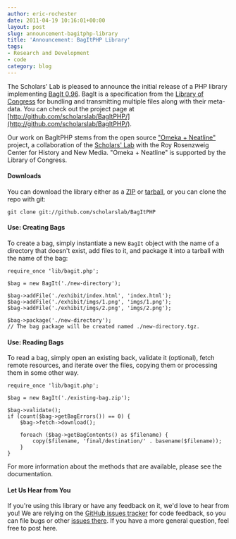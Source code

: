 ```yaml
---
author: eric-rochester
date: 2011-04-19 10:16:01+00:00
layout: post
slug: announcement-bagitphp-library
title: 'Announcement: BagItPHP Library'
tags:
- Research and Development
- code
category: blog
---
```


The Scholars' Lab is pleased to announce the initial release of a PHP library implementing [BagIt 0.96](https://wiki.ucop.edu/display/Curation/BagIt). BagIt is a specification from the [Library of Congress](http://www.loc.gov/) for bundling and transmitting multiple files along with their meta-data. You can check out the project page at [http://github.com/scholarslab/BagItPHP/](http://github.com/scholarslab/BagItPHP/).

Our work on BagItPHP stems from the open source ["Omeka + Neatline"](http://www.scholarslab.org/announcements/scholars-lab-and-chnm-partner-on-omeka-neatline/) project, a collaboration of the [Scholars' Lab](http://scholarslab.org) with the Roy Rosenzweig Center for History and New Media.  "Omeka + Neatline" is supported by the Library of Congress.



#### Downloads


You can download the library either as a [ZIP](http://github.com/scholarslab/BagItPHP/zipball/master) or [tarball](http://github.com/scholarslab/BagItPHP/tarball/master), or you can clone the repo with git:

```
git clone git://github.com/scholarslab/BagItPHP
```


#### Use: Creating Bags


To create a bag, simply instantiate a new `BagIt` object with the name of a directory that doesn't exist, add files to it, and package it into a tarball with the name of the bag:

```
require_once 'lib/bagit.php';

$bag = new BagIt('./new-directory');

$bag->addFile('./exhibit/index.html', 'index.html');
$bag->addFile('./exhibit/imgs/1.png', 'imgs/1.png');
$bag->addFile('./exhibit/imgs/2.png', 'imgs/2.png');

$bag->package('./new-directory');
// The bag package will be created named ./new-directory.tgz.
```


#### Use: Reading Bags


To read a bag, simply open an existing back, validate it (optional), fetch remote resources, and iterate over the files, copying them or processing them in some other way.

```
require_once 'lib/bagit.php';

$bag = new BagIt('./existing-bag.zip');

$bag->validate();
if (count($bag->getBagErrors()) == 0) {
    $bag->fetch->download();

    foreach ($bag->getBagContents() as $filename) {
        copy($filename, 'final/destination/' . basename($filename));
    }
}

```

For more information about the methods that are available, please see the documentation.


#### Let Us Hear from You


If you're using this library or have any feedback on it, we'd love to hear from you! We are relying on the [GitHub issues tracker](https://github.com/scholarslab/BagItPHP/issues) for code feedback, so you can file bugs or other [issues there](https://github.com/scholarslab/BagItPHP/issues). If you have a more general question, feel free to post here.
